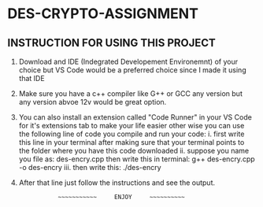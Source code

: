 # DES-CRYPTO-ASSIGNMENT
## INSTRUCTION FOR USING THIS PROJECT
1. Download and IDE (Indegrated Developement Environemnt) of your choice but VS Code would be a preferred choice since I made it using that IDE
2. Make sure you have a c++ compiler like G++ or GCC any version but any version abvoe 12v would be great option.
3. You can also install an extension called "Code Runner" in your VS Code for it's extensions tab to make your life easier other wise you can use the following line of code you compile and run your code:
     i. first write this line in your terminal after making sure that your terminal points to the folder where you have this code downloaded
     ii. suppose you name you file as: des-encry.cpp
         then write this in terminal: g++ des-encry.cpp -o des-encry
     iii. then write this: ./des-encry
4. After that line just follow the instructions and see the output.

                  ~~~~~~~~~~~     ENJOY     ~~~~~~~~~~
